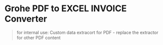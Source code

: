 # Grohe PDF to EXCEL INVOICE Converter

> for internal use:
> Custom data extracort for PDF - replace the extractor for other PDF content
